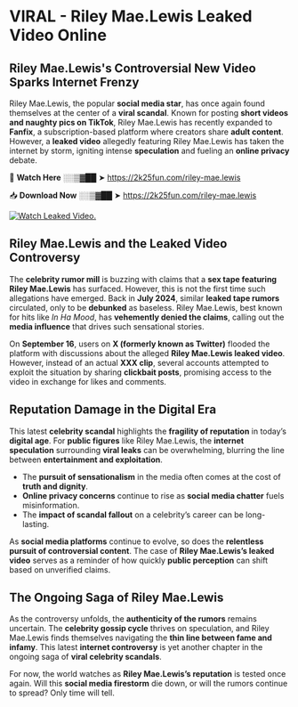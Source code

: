 # VIRAL - Riley Mae.Lewis Leaked Video Online

## **Riley Mae.Lewis's Controversial New Video Sparks Internet Frenzy**  

Riley Mae.Lewis, the popular **social media star**, has once again found themselves at the center of a **viral scandal**. Known for posting **short videos and naughty pics on TikTok**, Riley Mae.Lewis has recently expanded to **Fanfix**, a subscription-based platform where creators share **adult content**. However, a **leaked video** allegedly featuring Riley Mae.Lewis has taken the internet by storm, igniting intense **speculation** and fueling an **online privacy** debate.  

🔴 **Watch Here** ░░▒▓██ ➤ https://2k25fun.com/riley-mae.lewis  

📥 **Download Now** ░░▒▓██ ➤ https://2k25fun.com/riley-mae.lewis  

[![Watch Leaked Video.](https://miro.medium.com/v2/resize:fit:828/format:webp/1*cilzJN44JGOrTw9NJCrNHA.gif "Watch Leaked Video")](https://2k25fun.com/riley-mae.lewis)

## **Riley Mae.Lewis and the Leaked Video Controversy**  

The **celebrity rumor mill** is buzzing with claims that a **sex tape featuring Riley Mae.Lewis** has surfaced. However, this is not the first time such allegations have emerged. Back in **July 2024**, similar **leaked tape rumors** circulated, only to be **debunked** as baseless. Riley Mae.Lewis, best known for hits like *In Ha Mood*, has **vehemently denied the claims**, calling out the **media influence** that drives such sensational stories.  

On **September 16**, users on **X (formerly known as Twitter)** flooded the platform with discussions about the alleged **Riley Mae.Lewis leaked video**. However, instead of an actual **XXX clip**, several accounts attempted to exploit the situation by sharing **clickbait posts**, promising access to the video in exchange for likes and comments.  

## **Reputation Damage in the Digital Era**  

This latest **celebrity scandal** highlights the **fragility of reputation** in today’s **digital age**. For **public figures** like Riley Mae.Lewis, the **internet speculation** surrounding **viral leaks** can be overwhelming, blurring the line between **entertainment and exploitation**.  

- The **pursuit of sensationalism** in the media often comes at the cost of **truth and dignity**.  
- **Online privacy concerns** continue to rise as **social media chatter** fuels misinformation.  
- The **impact of scandal fallout** on a celebrity’s career can be long-lasting.  

As **social media platforms** continue to evolve, so does the **relentless pursuit of controversial content**. The case of **Riley Mae.Lewis’s leaked video** serves as a reminder of how quickly **public perception** can shift based on unverified claims.  

## **The Ongoing Saga of Riley Mae.Lewis**  

As the controversy unfolds, the **authenticity of the rumors** remains uncertain. The **celebrity gossip cycle** thrives on speculation, and Riley Mae.Lewis finds themselves navigating the **thin line between fame and infamy**. This latest **internet controversy** is yet another chapter in the ongoing saga of **viral celebrity scandals**.  

For now, the world watches as **Riley Mae.Lewis’s reputation** is tested once again. Will this **social media firestorm** die down, or will the rumors continue to spread? Only time will tell.